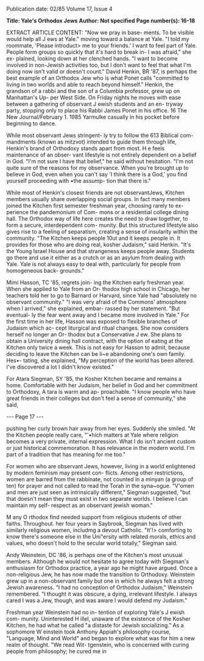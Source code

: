 Publication date: 02/85
Volume 17, Issue 4

**Title: Yale's Orthodox Jews**
**Author: Not specified**
**Page number(s): 16-18**

EXTRACT ARTICLE CONTENT:
"Now we pray in base-
ments. To be visible 
would help all J ews at 
Yale." 
moving toward a balance at Yale. "I told 
my roommate, 'Please introduct> me to 
your friends.' I want to feel part of Yale. 
People form groups so quickly that it's 
hard to break in- I was afraid," she ex-
plained, looking down at her clenched 
hands. "I want to become involved in 
non-Jewish activities too, but I don't 
want to feel that what I'm doing now 
isn't valid or doesn't count." 
David Henkin, BR '87, is perhaps 
the best example of an Orthodox Jew 
who is what Ponet calls "committed to 
living in two worlds and able to reach 
beyond himself." Henkin, the grandson 
of a rabbi and the son of a Columbia 
professor, grew up on Manhattan's Up-
per West Side. On Friday nights he 
moves with ease between a gathering of 
observant J ewish students and an en-
tryway party, stopping only to place his 
Rabbi James Ponet in his office. 
16 The New Journal/February 1. 1985 
Yarmulke casually in his pocket before 
beginning to dance. 

While most observant Jews stringent-
ly try to follow the 613 Biblical com-
mandments (known as mitzvot) intended 
to guide them through life, Henkin's 
brand of Orthodoxy stands apart from 
most. H e feels maintenance of an obser-
vant lifestyle is not entirely dependent 
on a belief in God. "I'm not sure I have 
that belief," he said without hesitation. 
"I'm not quite sure of the reasons for my 
observance. When you're brought up to 
believe in God, even when you can't say 
'I think there is a God,' you find 
yourself proceeding with •the assump-
tion that there is." 

While most of Henkin's closest 
friends are not observantJews, Kitchen 
members usually share overlapping 
social groups. In fact many members 
joined the 
Kitchen 
first 
semester 
freshman year, choosing rarely to ex-
perience the pandemonium of Com-
mons or a residential college dining 
hall. The Orthodox way of life here 
creates the need to draw together, to 
form a secure, interdependent com-
munity. But this structured lifestyle also 
gives rise to a feeling of separatism, 
creating a sense of insularity within the 
community. "The Kitchen keeps people 
10ut and it keeps people in. It provides 
for those who are doing real, kosher 
Judaism," said Henkin. "It's the Young 
Israel House and that strangeness keeps 
people away. Students go there and use 
it either as a crutch or as an asylum 
from dealing with Yale. Yale is not 
always easy to deal with, particularly 
for people from homogeneous back-
grounds." 

Mimi Hasson, TC '85, regrets join-
ing the Kitchen early freshman year. 
When she applied to Yale from an Or-
thodox high school in Chicago, her 
teachers told her to go to Barnard or 
Harvard, since Yale had "absolutely no 
observant community." "I was very 
afraid of the Commons' atmosphere 
when I arrived," she explained, embar-
rassed by her statement. "But eventual-
ly the fear went away and I became 
more involved in Yale." For the first 
time in her life, Hasson was exposed to 
flexible branches of Judaism which ac-
cept liturgical and ritual changes. She 
now considers herself no longer an Or-
thodox but a Conservative J ew. She 
plans to obtain a University dining hall 
contract, with the option of eating at the 
Kitchen only twice a week. This is not 
easy for Hasson to admit, because 
deciding to leave the Kitchen can be li~e 
abandoning one's own family. Hes•-
tating, she explained, "My perception 
of the world has been altered. I've 
discovered a lot I didn't know existed." 

For Atara Siegman, SY '85, the 
Kosher Kitchen became and remains a 
home. Comfortable with her Judaism, 
her belief in God and her commitment 
to Orthodoxy, A tara is warm and ap-
proachable. "I know people who have 
great friends in their colleges but don't 
feel a sense of community," she said,


--- Page 17 ---

pushing her curly brown hair away 
from her eyes. Suddenly she smiled. "At 
the Kitchen people really care, "'•hich 
matters at Yale where religion becomes 
a very private, internal expression. 
What I do isn't ancient custom or just 
historical commemoration. 
It has 
relevance in the modern world. I'm part 
of a tradition that has meaning for me 
too." 

For women who are observant Jews, 
however, living in a world enlightened 
by modern feminism may present con-
flicts. Among other restrictions, women 
are barred from the rabbinate, not 
counted in a minyan (a group of ten) for 
prayer and not called to read the Torah 
in the syna~ogue. "V\'omen and men are 
just seen as intrinsically different," 
Siegman suggested, "but that doesn't 
mean they must exist in two separate 
worlds. I believe I can maintain my self-
respect as an observant jewish woman." 

M any O rthodox find needed support 
from religious students of other faiths. 
Throughout. her four 
years 
in 
Saybrook, Siegman has lived with 
similarly religious women, includmg a 
devout Catholic. "It'!> comforting to 
know there's someone else in the 
Uni"ersity with related morals, ethics 
and values, who doesn't hold to the 
secular world totally," Siegman said. 

Andy Weinstein, DC '86, is perhaps 
one of the Kitchen's most unusual 
members. Although he would not 
hesitate to agree today with Siegman's 
enthusiasm for Orthodox practice, a 
year ago he might have argued. Once a 
non-religious Jew, he has now made the 
transition to Orthodoxy. Weinstein 
grew up in a non-observant family but 
one in which he always felt a strong 
Jewish awareness. "I had no conception 
of Orthodox Judaism," Weinstein 
remembered. "I thought it was obscure, 
a dying, irrelevant lifestyle. I always 
cared I was a Jew, though, and was 
aware I would defend my Judaism." 

Freshman year Weinstein had no in-
tention of exploring Yale's J ewish com-
munity. 
Uninterested 
H illel, 
unaware of the existence of the Kosher 
Kitchen, he had what he called "a 
distaste for Jewish socializing." As a 
sophomore W einstein took Anthony 
Appiah's 
philosophy 
course, 
"Language, Mind and World" and 
began to explore what was for him a 
new realm of thought. "We read Wit-
tgenstein, who is concerned with curing 
people from philosophy; he cured me in